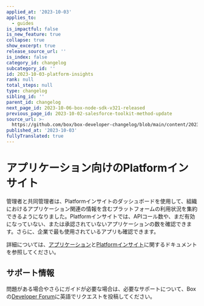 ```yaml
---
applied_at: '2023-10-03'
applies_to:
  - guides
is_impactful: false
is_new_feature: true
collapse: true
show_excerpt: true
release_source_url: ''
is_index: false
category_id: changelog
subcategory_id: ''
id: 2023-10-03-platform-insights
rank: null
total_steps: null
type: changelog
sibling_id: ''
parent_id: changelog
next_page_id: 2023-10-06-box-node-sdk-v321-released
previous_page_id: 2023-10-02-salesforce-toolkit-method-update
source_url: >-
  https://github.com/box/box-developer-changelog/blob/main/content/2023/10-03-platform-insights.md
published_at: '2023-10-03'
fullyTranslated: true
---
```

# アプリケーション向けのPlatformインサイト

管理者と共同管理者は、Platformインサイトのダッシュボードを使用して、組織におけるアプリケーション関連の情報を含むプラットフォームの利用状況を集約できるようになりました。Platformインサイトでは、APIコール数や、まだ有効になっていない、または承認されていないアプリケーションの数を確認できます。さらに、企業で最も使用されているアプリも確認できます。

詳細については、[アプリケーション][1]と[Platformインサイト][2]に関するドキュメントを参照してください。

<!-- more -->

## サポート情報

問題がある場合やさらにガイドが必要な場合は、必要なサポートについて、Boxの[Developer Forum][3]に英語でリクエストを投稿してください。

[1]: g://applications

[2]: https://support.box.com/hc/en-us/articles/20738406915219-Platform-Insights

[3]: https://forum.box.com/
